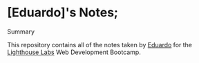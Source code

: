 # [Eduardo]'s Notes;
Summary

This repository contains all of the notes taken by [Eduardo](https://github.com/educastroa) for the [Lighthouse Labs](https://www.lighthouselabs.ca/) Web Development Bootcamp.




